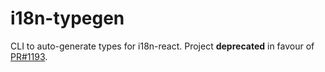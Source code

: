 # i18n-typegen

CLI to auto-generate types for i18n-react.
Project **deprecated** in favour of [PR#1193](https://github.com/i18next/react-i18next/pull/1193).
